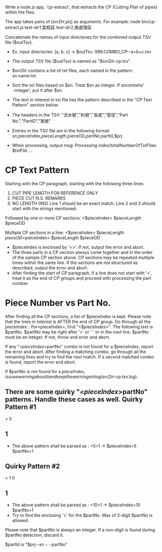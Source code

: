 Write a node.js app, 'cp-extract', that extracts the CP (Cutting Plan of pipes) within the files.

The app takes pairs of ($srcDir,$prj) as arguments. For example:
 node bin/cp-extract.js test-dir1,製程區 test-dir2,廢處理區

Concatenate the names of input directories for the combined output TSV file ($outTsv).
 - Ex. input directories: [a, b, c]
   -> $outTsv: 999.COMBO_CP--a+b+c.tsv

- The output TSV file ($outTsv) is named as "$srcDir-cp.tsv".
- $srcDir contains a list of txt files, each named in the pattern: $sn.$name.txt.
- Sort the txt files based on $sn. Treat $sn as integer.  If $sn contains '-$integer', put it after $sn.
- The text in interest in txt file has the pattern described in the "CP Text Pattern" section below.
- The headers in the TSV:
  "流水號","料號","長度","管徑","Part No.","PartID","案號"
- Entries in the TSV file are in the following format:
  $sn,$pieceIndex,$pieceLength,$pieceOD,$partNo,$partId,$prj
- When processing, output msg:
  Processing $index/$totalNumberOfTxtFiles: $txtFile ...

CP Text Pattern
=======================
Starting with the CP paragraph, starting with the following three lines:
1. CUT PIPE LENGTH FOR REFERENCE ONLY
2. PIECE CUT N.S. REMARKS
3. NO LENGTH (INS)
Line 1 should be an exact match.
Line 2 and 3 should start with the strings mentioned.

Followed by one or more CP sections:
<$pieceIndex> $pieceLength $pieceOD

Multiple CP sections in a line:
<$pieceIndex> $pieceLength $pieceOD <$pieceIndex> $pieceLength $pieceOD

- $pieceIndex is enclosed by '<>'. If not, output the error and abort.
- The three parts in a CP section always come together and in the order of the sample CP section above.  CP sections may be repeated multiple times within the same line.
  If the sections are not structured as described, output the error and abort.
- After finding the start of CP paragraph, if a line does not start with '<', treat it as the end of CP groups and proceed with processing the part number.

Piece Number vs Part No.
==========================
After finding all the CP sections, a list of $pieceIndex is kept.
Please note that the lines in interest is AFTER the end of CP group.
Go through all the $pieceIndex:
For <$pieceIndex>, find "<$pieceIndex>". The following text is $partNo.
$partNo may be right after '>' or ' ' or in the next line.  $partNo must be an integer. If not, throw and error and abort.

If any "<$pieceIndex>$partNo" combo is not found for a $pieceIndex, report the error and abort.
After finding a matching combo, go through all the remaining lines and try to find the next match.
If a second matched combo is found, report the error and abort.

If $partNo is not found for a $pieceIndex, issue a warning about it and keep the warnings in log ($srcDir-cp.tsv.log).

There are some quirky "<$pieceIndex>$partNo" patterns. Handle these cases as well.
Quirky Pattern #1
-----------------
<
5
>
1
-----------------
  * The above pattern shall be parsed as : <5>1
    -> $pieceIndex=5 $partNo=1

Quirky Pattern #2
-----------------
<
1
0
>
1
-----------------
  * The above pattern shall be parsed as : <10>1
    -> $pieceIndex=10 $partNo=1
  * Try to find the enclosing '>' for the $partNo. Max of 3-digit $partNo is allowed.

Please note that $partNo is always an integer.  If a non-digit is found during $partNo detection, discard it.

$partId is "$prj--$sn--$partNo"
